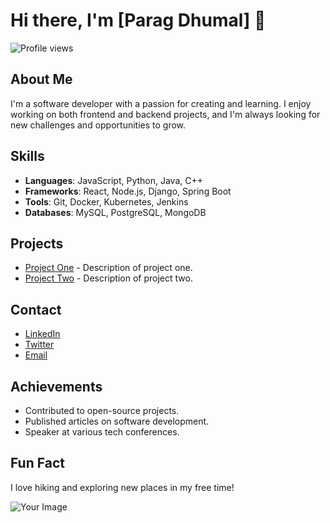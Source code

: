 # Hi there, I'm [Parag Dhumal] 👋

![Profile views](https://gpvc.arturio.dev/yourusername)

## About Me

I'm a software developer with a passion for creating and learning. I enjoy working on both frontend and backend projects, and I'm always looking for new challenges and opportunities to grow.

## Skills

- **Languages**: JavaScript, Python, Java, C++
- **Frameworks**: React, Node.js, Django, Spring Boot
- **Tools**: Git, Docker, Kubernetes, Jenkins
- **Databases**: MySQL, PostgreSQL, MongoDB

## Projects

- [Project One](https://github.com/yourusername/project-one) - Description of project one.
- [Project Two](https://github.com/yourusername/project-two) - Description of project two.

## Contact

- [LinkedIn](https://www.linkedin.com/in/yourprofile/)
- [Twitter](https://twitter.com/yourusername)
- [Email](mailto:youremail@example.com)

## Achievements

- Contributed to open-source projects.
- Published articles on software development.
- Speaker at various tech conferences.

## Fun Fact

I love hiking and exploring new places in my free time!

![Your Image](https://avatars.githubusercontent.com/yourusername)

